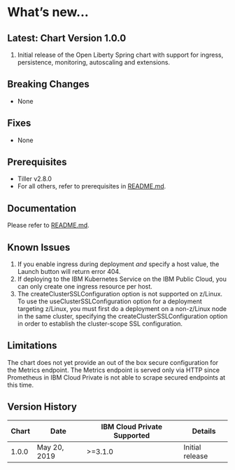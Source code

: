 # What’s new... 

## Latest: Chart Version 1.0.0

1. Initial release of the Open Liberty Spring chart with support for ingress, persistence, monitoring, autoscaling and extensions.

## Breaking Changes

* None

## Fixes

* None

## Prerequisites

* Tiller v2.8.0
* For all others, refer to prerequisites in [README.md](https://github.com/IBM/charts/tree/master/stable/ibm-open-liberty-spring/README.md).

## Documentation

Please refer to [README.md](https://github.com/IBM/charts/tree/master/stable/ibm-open-liberty-spring/README.md).

## Known Issues

1. If you enable ingress during deployment _and_ specify a host value, the Launch button will return error 404. 
1. If deploying to the IBM Kubernetes Service on the IBM Public Cloud, you can only create one ingress resource per host. 
1. The createClusterSSLConfiguration option is not supported on z/Linux. To use the useClusterSSLConfiguration option for a deployment targeting z/Linux, you must first do a deployment on a non-z/Linux node in the same cluster, specifying the createClusterSSLConfiguration option in order to establish the cluster-scope SSL configuration.

## Limitations 

The chart does not yet provide an out of the box secure configuration for the Metrics endpoint. The Metrics endpoint is served only via HTTP since Prometheus in IBM Cloud Private is not able to scrape secured endpoints at this time. 

## Version History

| Chart | Date         | IBM Cloud Private Supported | Details                      |
| ----- | ------------ | --------------------------- | ---------------------------- |
| 1.0.0 | May 20, 2019 | >=3.1.0                     | Initial release              |
